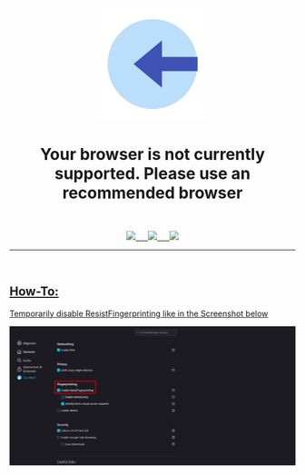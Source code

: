 <p align="center"><img src="https://github.com/K3V1991/LibreWolf-Disable-ResistFingerprinting-to-log-in-to-Twitch/blob/main/Log-in.png" width="200"></a>
<h1 align="center"><b>Your browser is not currently supported. Please use an recommended browser</b></h1>
<br />
<p align="center">
<a href="https://ko-fi.com/k3v1991" alt="Ko-fi"><img src="https://img.shields.io/badge/Ko--fi-F16061?style=for-the-badge&logo=ko-fi&logoColor=white"> &emsp;
<a href="https://www.paypal.com/cgi-bin/webscr?cmd=_s-xclick&hosted_button_id=HW8B98TVDLKWA" alt="PayPal"><img src="https://img.shields.io/badge/PayPal-00457C?style=for-the-badge&logo=paypal&logoColor=white"> &emsp;
<a href="https://github.com/K3V1991/Donate-Crypto/blob/main/README.md" alt="Crypto"><img src="https://img.shields.io/badge/Bitcoin-000?style=for-the-badge&logo=bitcoin&logoColor=white">
</p>
<hr />
<br />

## How-To:
Temporarily disable ResistFingerprinting like in the Screenshot below

<img src="https://github.com/K3V1991/LibreWolf-Disable-ResistFingerprinting-to-log-in-to-Twitch/blob/main/LibreWolf-Disable-ResistFingerprinting.png"></a>
